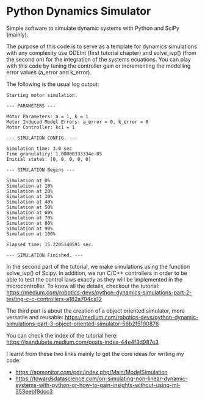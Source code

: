 # Python Dynamics Simulator
Simple software to simulate dynamic systems with Python and SciPy (mainly).

The purpose of this code is to serve as a template for dynamics simulations with any complexity use ODEInt (first tutorial chapter) and solve_ivp() (from the second on) for the integration of the systems ecuations.
You can play with this code by tuning the controller gain or incrementing the modelling error values (a_error and k_error).

The following is the usual log output:
```
Starting motor simulation.

--- PARAMETERS --- 
 
Motor Parameters: a = 1, k = 1
Motor Induced Model Errors: a_error = 0, k_error = 0
Motor Controller: kc1 = 1

--- SIMULATION CONFIG. ---

Simulation time: 3.0 sec
Time granulatiry: 1.00000333334e-05
Initial states: [0, 0, 0, 0, 0]

--- SIMULATION Begins ---

Simulation at 0%
Simulation at 10%
Simulation at 20%
Simulation at 30%
Simulation at 40%
Simulation at 50%
Simulation at 60%
Simulation at 70%
Simulation at 80%
Simulation at 90%
Simulation at 100%

Elapsed time: 15.2205140591 sec.

--- SIMULATION Finished. ---

```

In the second part of the tutorial, we make simulations using the function solve_ivp() of Scipy. In addition, we run C/C++ controllers in order to be able to test the control laws exactly as they will be implemented in the microcontroller. To know all the details, checkout the tutorial:
https://medium.com/robotics-devs/python-dynamics-simulations-part-2-testing-c-c-controllers-a182a704ca12

The third part is about the creation of a object oriented simulator, more versatile and reusable:
https://medium.com/robotics-devs/python-dynamic-simulations-part-3-object-oriented-simulator-56b2f5190876

You can check the index of the tutorial here:
https://jsandubete.medium.com/posts-index-44e4f3d987e3


I learnt from these two links mainly to get the core ideas for writing my code:
- https://apmonitor.com/pdc/index.php/Main/ModelSimulation
- https://towardsdatascience.com/on-simulating-non-linear-dynamic-systems-with-python-or-how-to-gain-insights-without-using-ml-353eebf8dcc3
